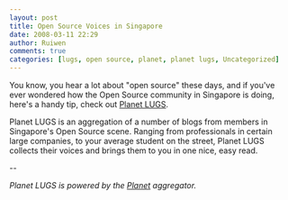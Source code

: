 ```yaml
---
layout: post
title: Open Source Voices in Singapore
date: 2008-03-11 22:29
author: Ruiwen
comments: true
categories: [lugs, open source, planet, planet lugs, Uncategorized]
---
```

You know, you hear a lot about "open source" these days, and if you've ever wondered how the Open Source community in Singapore is doing, here's a handy tip, check out <a href="http://planet.anomalistic.org/">Planet LUGS</a>.

Planet LUGS is an aggregation of a number of blogs from members in Singapore's Open Source scene. Ranging from professionals in certain large companies, to your average student on the street, Planet LUGS collects their voices and brings them to you in one nice, easy read.

--

<em>Planet LUGS is powered by the <a href="http://www.planetplanet.org/">Planet</a> aggregator.</em>
